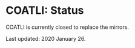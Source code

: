 # COATLI: Status

COATLI is currently closed to replace the mirrors.

Last updated: 2020 January 26.

